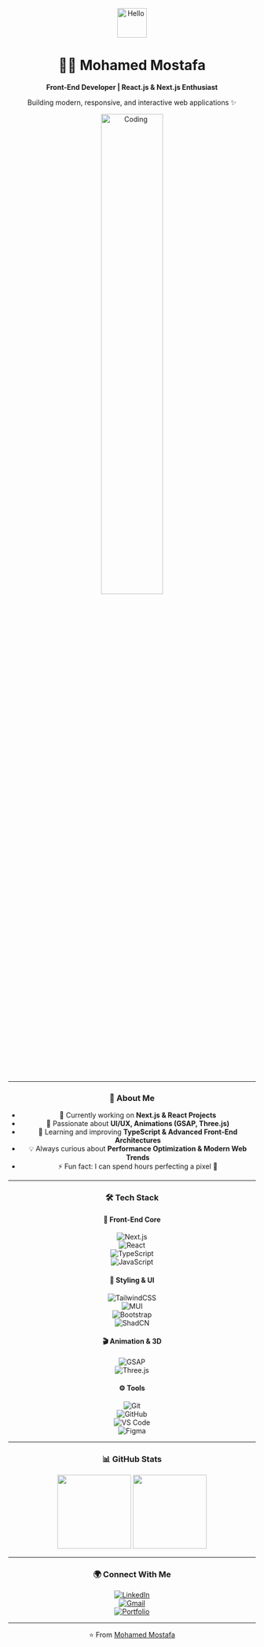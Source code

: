 <div align="center">

<img src="https://raw.githubusercontent.com/rajput2107/rajput2107/master/Assets/Hi.gif" width="60px" alt="Hello" />
  
# 👨‍💻 Mohamed Mostafa  
**Front-End Developer | React.js & Next.js Enthusiast**  

Building modern, responsive, and interactive web applications ✨  

<img src="https://media.giphy.com/media/qgQUggAC3Pfv687qPC/giphy.gif" width="50%" alt="Coding"/>

---

### 🚀 About Me
- 🔭 Currently working on **Next.js & React Projects**  
- 🎨 Passionate about **UI/UX, Animations (GSAP, Three.js)**  
- 🌱 Learning and improving **TypeScript & Advanced Front-End Architectures**  
- 💡 Always curious about **Performance Optimization & Modern Web Trends**  
- ⚡ Fun fact: I can spend hours perfecting a pixel 🎯  

---

### 🛠️ Tech Stack  

#### 🎯 Front-End Core
![Next.js](https://img.shields.io/badge/Next.js-black?style=flat&logo=next.js)  
![React](https://img.shields.io/badge/React-20232A?style=flat&logo=react&logoColor=61DAFB)  
![TypeScript](https://img.shields.io/badge/TypeScript-007ACC?style=flat&logo=typescript&logoColor=white)  
![JavaScript](https://img.shields.io/badge/JavaScript-F7DF1E?style=flat&logo=javascript&logoColor=black)  

#### 🎨 Styling & UI
![TailwindCSS](https://img.shields.io/badge/Tailwind_CSS-38B2AC?style=flat&logo=tailwind-css&logoColor=white)  
![MUI](https://img.shields.io/badge/MUI-007FFF?style=flat&logo=mui&logoColor=white)  
![Bootstrap](https://img.shields.io/badge/Bootstrap-563D7C?style=flat&logo=bootstrap&logoColor=white)  
![ShadCN](https://img.shields.io/badge/shadcn/ui-000?style=flat&logo=radix-ui&logoColor=white)  

#### 🎬 Animation & 3D
![GSAP](https://img.shields.io/badge/GSAP-88CE02?style=flat&logo=greensock&logoColor=black)  
![Three.js](https://img.shields.io/badge/Three.js-black?style=flat&logo=three.js&logoColor=white)  

#### ⚙️ Tools
![Git](https://img.shields.io/badge/Git-F05032?style=flat&logo=git&logoColor=white)  
![GitHub](https://img.shields.io/badge/GitHub-181717?style=flat&logo=github&logoColor=white)  
![VS Code](https://img.shields.io/badge/VS_Code-0078D4?style=flat&logo=visual-studio-code&logoColor=white)  
![Figma](https://img.shields.io/badge/Figma-F24E1E?style=flat&logo=figma&logoColor=white)  

---

### 📊 GitHub Stats
<div align="center">
<img src="https://github-readme-stats.vercel.app/api?username=MohamedMostafa&show_icons=true&theme=tokyonight" height="150" />
<img src="https://github-readme-stats.vercel.app/api/top-langs/?username=MohamedMostafa&layout=compact&theme=tokyonight" height="150" />
</div>  

---

### 🌍 Connect With Me
[![LinkedIn](https://img.shields.io/badge/LinkedIn-blue?style=flat&logo=linkedin)](https://linkedin.com/in/your-link)  
[![Gmail](https://img.shields.io/badge/Gmail-D14836?style=flat&logo=gmail&logoColor=white)](mailto:yourmail@gmail.com)  
[![Portfolio](https://img.shields.io/badge/Portfolio-black?style=flat&logo=vercel)](https://your-portfolio-link.com)  

---

⭐ From [Mohamed Mostafa](https://github.com/MohamedMostafa)

</div>
